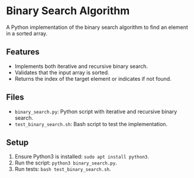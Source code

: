 # Binary Search Algorithm

A Python implementation of the binary search algorithm to find an element in a sorted array.

## Features
- Implements both iterative and recursive binary search.
- Validates that the input array is sorted.
- Returns the index of the target element or indicates if not found.

## Files
- `binary_search.py`: Python script with iterative and recursive binary search.
- `test_binary_search.sh`: Bash script to test the implementation.

## Setup
1. Ensure Python3 is installed: `sudo apt install python3`.
2. Run the script: `python3 binary_search.py`.
3. Run tests: `bash test_binary_search.sh`.

